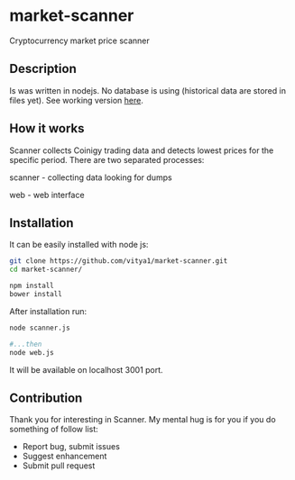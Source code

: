 # market-scanner
Cryptocurrency market price scanner

Description
---
Is was written in nodejs. No database is using (historical data are stored in files yet).
See working version [here](https://scan.coinbison.com).

How it works
---
Scanner collects Coinigy trading data and detects lowest prices for the specific period.
There are two separated processes:

scanner - collecting data looking for dumps

web - web interface

Installation
---
It can be easily installed with node js:
```bash
git clone https://github.com/vitya1/market-scanner.git
cd market-scanner/

npm install
bower install
```
After installation run:
```bash
node scanner.js

#...then
node web.js

```
It will be available on localhost 3001 port.

Contribution
---
Thank you for interesting in Scanner.
My mental hug is for you if you do something of follow list:
- Report bug, submit issues
- Suggest enhancement
- Submit pull request
